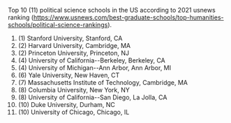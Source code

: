 Top 10 (11) political science schools in the US according to 2021 usnews ranking (https://www.usnews.com/best-graduate-schools/top-humanities-schools/political-science-rankings).

1. (1) Stanford University, Stanford, CA
2. (2) Harvard University, Cambridge, MA
3. (2) Princeton University, Princeton, NJ
4. (4) University of California--Berkeley, Berkeley, CA
5. (4) University of Michigan--Ann Arbor, Ann Arbor, MI
6. (6) Yale University, New Haven, CT
7. (7) Massachusetts Institute of Technology, Cambridge, MA
8. (8) Columbia University, New York, NY
9. (8) University of California--San Diego, La Jolla, CA
10. (10) Duke University, Durham, NC
11. (10) University of Chicago, Chicago, IL
